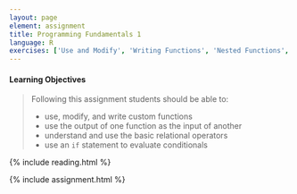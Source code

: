 ```yaml
---
layout: page
element: assignment
title: Programming Fundamentals 1
language: R
exercises: ['Use and Modify', 'Writing Functions', 'Nested Functions', 'Choice Operators', 'Complete the Code', 'Choices with Functions']
---
```


#### Learning Objectives

> Following this assignment students should be able to:
>
> - use, modify, and write custom functions
> - use the output of one function as the input of another
> - understand and use the basic relational operators
> - use an `if` statement to evaluate conditionals

{% include reading.html %}

{% include assignment.html %}
